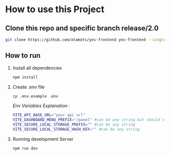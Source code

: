 # How to use this Project

## Clone this repo and specific branch release/2.0

```bash
git clone https://github.com/atamots/yes-frontend yes-frontend --single-branch --branch release/2.0
```

## How to run

1. Install all dependencies

   ```bash
   npm install
   ```

2. Create .env file

   ```bash
   cp .env.example .env
   ```

   _Env Variables Explanation :_

   ```bash
   VITE_API_BASE_URL="your api url"
   VITE_DASHBOARD_MENU_PREFIX="/panel" #can be any string but should start with / (slash)
   VITE_SECURE_LOCAL_STORAGE_PREFIX="" #can be any string
   VITE_SECURE_LOCAL_STORAGE_HASH_KEY="" #can be any string
   ```

3. Running development Server
   ```bash
   npm run dev
   ```
